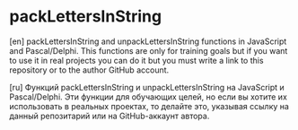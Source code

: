 # packLettersInString
[en]
packLettersInString and unpackLettersInString functions in JavaScript and Pascal/Delphi. This functions are only for training goals but if you want to use it in real projects you can do it but you must write a link to this repository or to the author GitHub account.

[ru]
Функций packLettersInString и unpackLettersInString на JavaScript и Pascal/Delphi. Эти функции для обучающих целей, но если вы хотите их использовать в реальных проектах, то делайте это, указывая ссылку на данный репозитарий или на GitHub-аккаунт автора.
